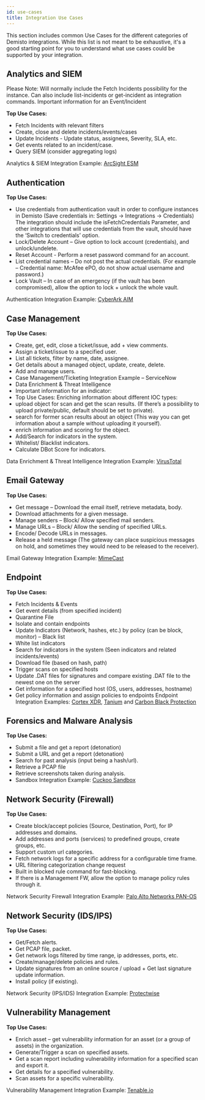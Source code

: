 ```yaml
---
id: use-cases
title: Integration Use Cases
---
```


This section includes common Use Cases for the different categories of Demisto integrations. While this list is not meant to be exhaustive, it's a good starting point for you to understand what use cases could be supported by your integration.

## Analytics and SIEM
Please Note: Will normally include the Fetch Incidents possibility for the instance. Can also include list-incidents or get-incident as integration commands. Important information for an Event/Incident

**Top Use Cases:**
- Fetch Incidents with relevant filters
- Create, close and delete incidents/events/cases
- Update Incidents - Update status, assignees, Severity, SLA, etc.
- Get events related to an incident/case.
- Query SIEM (consider aggregating logs)

Analytics & SIEM Integration Example: [ArcSight ESM](https://support.demisto.com/hc/en-us/articles/115003749113-ArcSight-ESM)

## Authentication

**Top Use Cases:**
- Use credentials from authentication vault in order to configure instances in Demisto (Save credentials in: Settings -> Integrations -> Credentials)
The integration should include the isFetchCredentials Parameter, and other integrations that will use credentials from the vault, should have the ‘Switch to credentials’ option.
- Lock/Delete Account – Give option to lock account (credentials), and unlock/undelete.
- Reset Account - Perform a reset password command for an account.
- List credential names – Do not post the actual credentials. (For example – Credential name: McAfee ePO, do not show actual username and password.)
- Lock Vault – In case of an emergency (if the vault has been compromised), allow the option to lock + unlock the whole vault.

Authentication Integration Example: [CyberArk AIM](https://support.demisto.com/hc/en-us/articles/360015595394-CyberArk-AIM)

## Case Management

**Top Use Cases:**
- Create, get, edit, close a ticket/issue, add + view comments.
- Assign a ticket/issue to a specified user.
- List all tickets, filter by name, date, assignee.
- Get details about a managed object, update, create, delete.
- Add and manage users.
- Case Management/Ticketing Integration Example – ServiceNow
- Data Enrichment & Threat Intelligence
- Important information for an indicator:
- Top Use Cases: Enriching information about different IOC types:
 - upload object for scan and get the scan results. (If there’s a possibility to upload private/public, default should be set to private).
 - search for former scan results about an object (This way you can get information about a sample without uploading it yourself).
 - enrich information and scoring for the object.
- Add/Search for indicators in the system.
- Whitelist/ Blacklist indicators.
- Calculate DBot Score for indicators.

Data Enrichment & Threat Intelligence Integration Example: [VirusTotal](https://support.demisto.com/hc/en-us/articles/360033643594-VirusTotal)

## Email Gateway

**Top Use Cases:**
- Get message – Download the email itself, retrieve metadata, body.
- Download attachments for a given message.
- Manage senders – Block/ Allow specified mail senders.
- Manage URLs – Block/ Allow the sending of specified URLs.
- Encode/ Decode URLs in messages.
- Release a held message (The gateway can place suspicious messages on hold, and sometimes they would need to be released to the receiver).

Email Gateway Integration Example: [MimeCast](https://support.demisto.com/hc/en-us/articles/115004684608-Mimecast)

## Endpoint

**Top Use Cases:**
- Fetch Incidents & Events
- Get event details (from specified incident)
- Quarantine File
- Isolate and contain endpoints
- Update Indicators (Network, hashes, etc.) by policy (can be block, monitor) – Black list
- White list indicators
- Search for indicators in the system (Seen indicators and related incidents/events)
- Download file (based on hash, path)
- Trigger scans on specified hosts
- Update .DAT files for signatures and compare existing .DAT file to the newest one on the server
- Get information for a specified host (OS, users, addresses, hostname)
- Get policy information and assign policies to endpoints
Endpoint Integration Examples: [Cortex XDR](https://support.demisto.com/hc/en-us/articles/360035216393-Palo-Alto-Networks-Cortex-XDR-Demisto-5-0-), [Tanium](https://support.demisto.com/hc/en-us/articles/360039455034-Tanium-v2) and [Carbon Black Protection](https://support.demisto.com/hc/en-us/articles/360022492334-Carbon-Black-Protection-v2)

## Forensics and Malware Analysis

**Top Use Cases:**
- Submit a file and get a report (detonation)
- Submit a URL and get a report (detonation)
- Search for past analysis (input being a hash/url).
- Retrieve a PCAP file
- Retrieve screenshots taken during analysis.
- Sandbox Integration Example: [Cuckoo Sandbox](https://support.demisto.com/hc/en-us/articles/360012792253-Cuckoo-Sandbox)

## Network Security (Firewall)

**Top Use Cases:**
- Create block/accept policies (Source, Destination, Port), for IP addresses and domains.
- Add addresses and ports (services) to predefined groups, create groups, etc.
- Support custom url categories.
- Fetch network logs for a specific address for a configurable time frame.
- URL filtering categorization change request
- Built in blocked rule command for fast-blocking.
- If there is a Management FW, allow the option to manage policy rules through it.

Network Security Firewall Integration Example: [Palo Alto Networks PAN-OS](https://support.demisto.com/hc/en-us/articles/360014816634-Palo-Alto-Networks-PAN-OS)

## Network Security (IDS/IPS)

**Top Use Cases:**
- Get/Fetch alerts.
- Get PCAP file, packet.
- Get network logs filtered by time range, ip addresses, ports, etc.
- Create/manage/delete policies and rules.
- Update signatures from an online source / upload + Get last signature update information.
- Install policy (if existing).

Network Security (IPS/IDS) Integration Example: [Protectwise](https://support.demisto.com/hc/en-us/articles/115001256154-Protectwise)

## Vulnerability Management

**Top Use Cases:**
- Enrich asset – get vulnerability information for an asset (or a group of assets) in the organization.
- Generate/Trigger a scan on specified assets.
- Get a scan report including vulnerability information for a specified scan and export it.
- Get details for a specified vulnerability.
- Scan assets for a specific vulnerability.

Vulnerability Management Integration Example: [Tenable.io](https://support.demisto.com/hc/en-us/articles/360011971614-Tenable-io)

